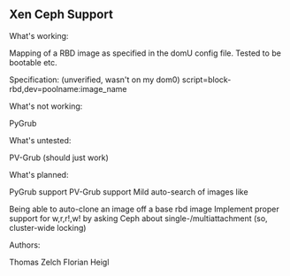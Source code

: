 Xen Ceph Support
-------------------

What's working:

 Mapping of a RBD image as specified in the domU config file. Tested to be bootable etc.

Specification:
 (unverified, wasn't on my dom0)
 script=block-rbd,dev=poolname:image_name

What's not working:

 PyGrub


What's untested:

 PV-Grub   (should just work)



What's planned:

 PyGrub support
 PV-Grub support 
 Mild auto-search of images like

 Being able to auto-clone an image off a base rbd image
 Implement proper support for w,r,r!,w! by asking Ceph about single-/multiattachment (so, cluster-wide locking)


Authors:

 Thomas Zelch
 Florian Heigl


